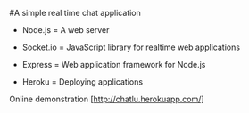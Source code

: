 #A simple real time chat application

* Node.js = A web server

* Socket.io = JavaScript library for realtime web applications

* Express = Web application framework for Node.js

* Heroku = Deploying applications

Online demonstration
[http://chatlu.herokuapp.com/]
